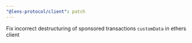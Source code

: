 ```yaml
---
"@lens-protocol/client": patch
---
```


Fix incorrect destructuring of sponsored transactions `customData` in ethers client
